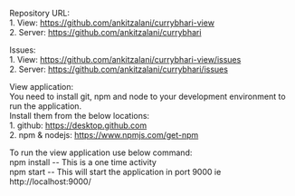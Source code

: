 Repository URL:</br>
    1. View: https://github.com/ankitzalani/currybhari-view</br>
    2. Server: https://github.com/ankitzalani/currybhari</br>

Issues:</br>
    1. View: https://github.com/ankitzalani/currybhari-view/issues  
    2. Server: https://github.com/ankitzalani/currybhari/issues</br>
    
View application:</br>
You need to install git, npm and node to your development environment to run the application.</br>
Install them from the below locations:</br>
    1. github:       https://desktop.github.com</br>
    2. npm & nodejs: https://www.npmjs.com/get-npm</br>

To run the view application use below command:</br>
npm install      -- This is a one time activity</br>
npm start        -- This will start the application in port 9000 ie http://localhost:9000/</br>


